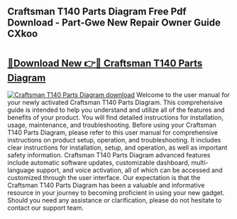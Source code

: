 ## Craftsman T140 Parts Diagram Free Pdf Download - Part-Gwe New Repair Owner Guide CXkoo

# <h2><a href="http://dfnvdg.blite.top/?on=Craftsman+T140+Parts+Diagram">🔗Download New 👉🔴 Craftsman T140 Parts Diagram</a></h2>

[![Craftsman T140 Parts Diagram download](https://i.imgur.com/lujVjoI.png)](http://dfnvdg.blite.top/?on=Craftsman+T140+Parts+Diagram)
Welcome to the user manual for your newly activated Craftsman T140 Parts Diagram. This comprehensive guide is intended to help you understand and utilize all of the features and benefits of your product. You will find detailed instructions for installation, usage, maintenance, and troubleshooting. Before using your Craftsman T140 Parts Diagram, please refer to this user manual for comprehensive instructions on product setup, operation, and troubleshooting. It includes clear instructions for installation, setup, and operation, as well as important safety information. Craftsman T140 Parts Diagram advanced features include automatic software updates, customizable dashboard, multi-language support, and voice activation, all of which can be accessed and customized through the user interface. Our expectation is that the Craftsman T140 Parts Diagram has been a valuable and informative resource in your journey to becoming proficient in using your new gadget. Should you need any assistance or clarification, please do not hesitate to contact our support team.
